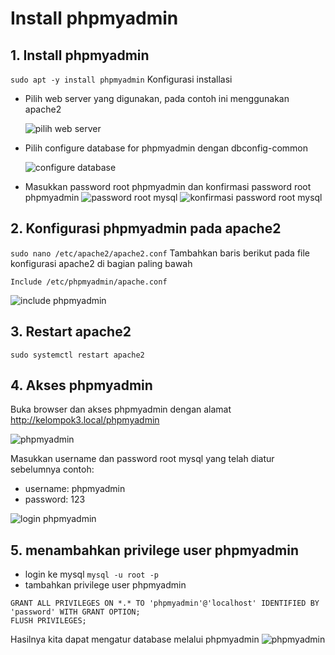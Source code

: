 # Install phpmyadmin

## 1. Install phpmyadmin
```sudo apt -y install phpmyadmin```
Konfigurasi installasi
- Pilih web server yang digunakan, pada contoh ini menggunakan apache2
  
  ![pilih web server](./img/1.png)

- Pilih configure database for phpmyadmin dengan dbconfig-common
  
  ![configure database](./img/2.png)

- Masukkan password root phpmyadmin dan konfirmasi password root phpmyadmin
  ![password root mysql](./img/3.png)
  ![konfirmasi password root mysql](./img/4.png)


## 2. Konfigurasi phpmyadmin pada apache2
```sudo nano /etc/apache2/apache2.conf```
Tambahkan baris berikut pada file konfigurasi apache2 di bagian paling bawah
```
Include /etc/phpmyadmin/apache.conf
```
![include phpmyadmin](./img/5.png)

## 3. Restart apache2
```sudo systemctl restart apache2```

## 4. Akses phpmyadmin
Buka browser dan akses phpmyadmin dengan alamat http://kelompok3.local/phpmyadmin

![phpmyadmin](./img/6.png)

Masukkan username dan password root mysql yang telah diatur sebelumnya
contoh:
- username: phpmyadmin
- password: 123

![login phpmyadmin](./img/7.png)

## 5. menambahkan privilege user phpmyadmin
- login ke mysql ```mysql -u root -p```
- tambahkan privilege user phpmyadmin
```
GRANT ALL PRIVILEGES ON *.* TO 'phpmyadmin'@'localhost' IDENTIFIED BY 'password' WITH GRANT OPTION;
FLUSH PRIVILEGES;
```
Hasilnya kita dapat mengatur database melalui phpmyadmin
![phpmyadmin](./img/8.png)